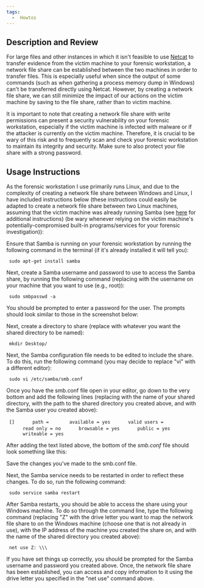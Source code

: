 ```yaml
---
tags:
  -  Howtos
---
```

## Description and Review

For large files and other instances in which it isn't feasible to use
[Netcat](netcat.md) to transfer evidence from the victim machine
to your forensic workstation, a network file share can be established
between the two machines in order to transfer files. This is especially
useful when since the output of some commands (such as when gathering a
process memory dump in Windows) can't be transferred directly using
Netcat. However, by creating a network file share, we can still minimize
the impact of our actions on the victim machine by saving to the file
share, rather than to victim machine.

It is important to note that creating a network file share with write
permissions can present a security vulnerability on your forensic
workstation, especially if the victim machine is infected with malware
or if the attacker is currently on the victim machine. Therefore, it is
crucial to be wary of this risk and to frequently scan and check your
forensic workstation to maintain its integrity and security. Make sure
to also protect your file share with a strong password.

## Usage Instructions

As the forensic workstation I use primarily runs Linux, and due to the
complexity of creating a network file share between Windows and Linux, I
have included instructions below (these instructions could easily be
adapted to create a network file share between two Linux machines,
assuming that the victim machine was already running Samba (see
[here](http://www.howtogeek.com/176471/how-to-share-files-between-windows-and-linux/)
for additional instructions) (be wary whenever relying on the victim
machine's potentially-compromised built-in programs/services for your
forensic investigation)):

Ensure that Samba is running on your forensic workstation by running the
following command in the terminal (if it's already installed it will
tell you):

` sudo apt-get install samba`

Next, create a Samba username and password to use to access the Samba
share, by running the following command (replacing <username> with the
username on your machine that you want to use (e.g., root)):

` sudo smbpasswd -a `<username>

You should be prompted to enter a password for the user. The prompts
should look similar to those in the screenshot below:

Next, create a directory to share (replace <share> with whatever you
want the shared directory to be named):

` mkdir Desktop/`<share>

Next, the Samba configuration file needs to be edited to include the
share. To do this, run the following command (you may decide to replace
"vi" with a different editor):

` sudo vi /etc/samba/smb.conf`

Once you have the smb.conf file open in your editor, go down to the very
bottom and add the following lines (replacing <share> with the name of
your shared directory, <pathToShare> with the path to the shared
directory you created above, and <user> with the Samba user you created
above):

` [`<share>`]`
`      path = `<pathToShare>
`      available = yes`
`      valid users = `<user>
`      read only = no`
`      browsable = yes`
`      public = yes`
`      writeable = yes`

After adding the text listed above, the bottom of the *smb.conf* file
should look something like this:

Save the changes you've made to the smb.conf file.

Next, the Samba service needs to be restarted in order to reflect these
changes. To do so, run the following command:

` sudo service samba restart`

After Samba restarts, you should be able to access the share using your
Windows machine. To do so through the command line, type the following
command (replacing "Z" with the drive letter you want to map the network
file share to on the Windows machine (choose one that is not already in
use), <sharingMachineIPAddress> with the IP address of the machine you
created the share on, and <share> with the name of the shared directory
you created above):

` net use Z: \\`<sharingMachineIPAddress>`\`<share>

If you have set things up correctly, you should be prompted for the
Samba username and password you created above. Once, the network file
share has been established, you can access and copy information to it
using the drive letter you specified in the "net use" command above.
